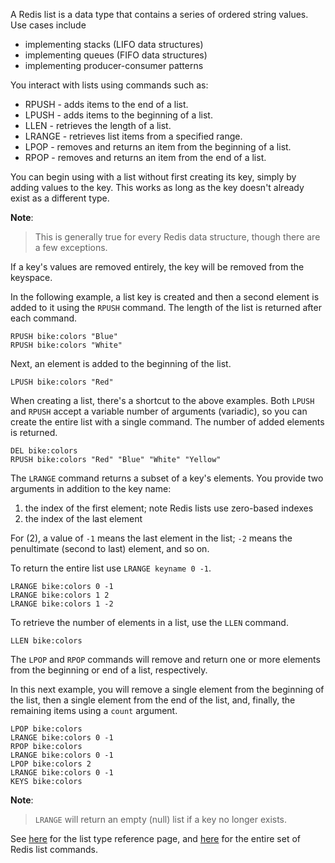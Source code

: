 A Redis list is a data type that contains a series of ordered string values. Use cases include

- implementing stacks (LIFO data structures)
- implementing queues (FIFO data structures)
- implementing producer-consumer patterns

You interact with lists using commands such as:

- RPUSH - adds items to the end of a list.
- LPUSH - adds items to the beginning of a list.
- LLEN - retrieves the length of a list.
- LRANGE - retrieves list items from a specified range.
- LPOP - removes and returns an item from the beginning of a list.
- RPOP - removes and returns an item from the end of a list.

You can begin using with a list without first creating its key, simply by adding values to the key. This works as long as the key doesn't already exist as a different type.

**Note**:
> This is generally true for every Redis data structure, though there are a few exceptions.

If a key's values are removed entirely, the key will be removed from the keyspace.

In the following example, a list key is created and then a second element is added to it using the `RPUSH` command. The length of the list is returned after each command.

```redis:[run_confirmation=true] Create a list with two elements
RPUSH bike:colors "Blue"
RPUSH bike:colors "White"
```

Next, an element is added to the beginning of the list.

```redis:[run_confirmation=true] Prepend a new element
LPUSH bike:colors "Red"
```

When creating a list, there's a shortcut to the above examples. Both `LPUSH` and `RPUSH` accept a variable number of arguments (variadic), so you can create the entire list with a single command. The number of added elements is returned.

```redis:[run_confirmation=true] Add multiple elements
DEL bike:colors
RPUSH bike:colors "Red" "Blue" "White" "Yellow"
```

The `LRANGE` command returns a subset of a key's elements. You provide two arguments in addition to the key name:

1. the index of the first element; note Redis lists use zero-based indexes
2. the index of the last element

For (2), a value of `-1` means the last element in the list; `-2` means the penultimate (second to last) element, and so on.

To return the entire list use `LRANGE keyname 0 -1`.

```redis LRANGE usage
LRANGE bike:colors 0 -1
LRANGE bike:colors 1 2
LRANGE bike:colors 1 -2
```

To retrieve the number of elements in a list, use the `LLEN` command.

```redis LLEN usage
LLEN bike:colors
```

The `LPOP` and `RPOP` commands will remove and return one or more elements from the beginning or end of a list, respectively.

In this next example, you will remove a single element from the beginning of the list, then a single element from the end of the list, and, finally, the remaining items using a `count` argument.

```redis:[run_confirmation=true] LPOP/RPOP usage
LPOP bike:colors
LRANGE bike:colors 0 -1
RPOP bike:colors
LRANGE bike:colors 0 -1
LPOP bike:colors 2
LRANGE bike:colors 0 -1
KEYS bike:colors
```

**Note**:
> `LRANGE` will return an empty (null) list if a key no longer exists.

See [here](https://redis.io/docs/data-types/list?utm_source=redisinsight&utm_medium=main&utm_campaign=tutorials) for the list type reference page, and [here](https://redis.io/commands/?group=list&utm_source=redisinsight&utm_medium=main&utm_campaign=tutorials) for the entire set of Redis list commands.
